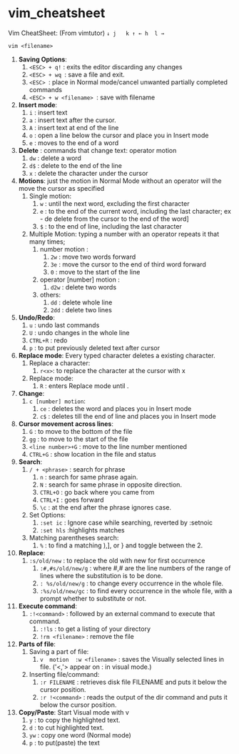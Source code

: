 # vim_cheatsheet

Vim CheatSheet: (From vimtutor)
`
↓ j   k ↑
← h  l → 
`

`vim <filename>`

1. **Saving Options**:
    1. `<ESC> + q!` : exits the editor discarding any changes
    2. `<ESC> + wq `: save a file and exit.
    3. `<ESC> `: place in Normal mode/cancel unwanted partially completed commands
    4. `<ESC> + w <filename> `: save with filename
2. **Insert mode**:
    1. `i` : insert text
    2. `a` : insert text after the cursor.
    3. `A` : insert text at end of the line
    4. `o` : open a line below the cursor and place you in Insert mode
    5. `e` : moves to the end of a word
3. **Delete** :  commands that change text: operator motion
    1. `dw` : delete a word
    2. `d$` : delete to the end of the line
    3. `x` : delete the character under the cursor
4. **Motions**:  just the motion in Normal Mode without an operator will the move the cursor as specified
    1. Single motion:
        1. `w` : until the next word, excluding the first character
        2. `e` : to the end of the current word, including the last character; ex - de delete from the cursor to the end of the word]
        3. `$` : to the end of line, including the last character
    2. Multiple Motion:  typing a number with an operator repeats it that many times;                       
        1.  number motion :
            1. `2w` : move two words forward
            2. `3e` : move the cursor to the end of third word forward
            3. `0` : move to the start of the line
        2. operator [number] motion :
            1. `d2w` : delete two words
        3.  others:
            1. `dd` : delete whole line
            2. `2dd` : delete two lines
5. **Undo/Redo**:
    1. `u` : undo last commands
    2. `U` : undo changes in the whole line
    3. `CTRL+R` : redo
    4. `p` : to put previously deleted text after cursor
6. **Replace mode**: Every typed character deletes a existing character.
    1. Replace a character:
        1. `r<x>`: to replace the character at the cursor with x
    2. Replace mode:
        1. `R` : enters Replace mode until <ESC>.
7. **Change**: 
    1. `c [number] motion`:
        1. `ce` : deletes the word and places you in Insert mode
        2. `c$` : deletes till the end of line and places you in Insert mode
8. **Cursor movement across lines**:
    1. `G` : to move to the bottom of the file
    2. `gg` : to move to the start of the file 
    3. `<line number>+G` : move to the line number mentioned
    4. `CTRL+G` : show location in the file and status
9.  **Search**:
    1. `/ + <phrase>` : search for phrase
        1. `n` : search for same phrase again.
        2. `N` : search for same phrase in opposite direction.
        3. `CTRL+O` : go back where you came from
        4. `CTRL+I` : goes forward
        5. `\c` : at the end after the phrase ignores case. 
    2. Set Options: 
        1. `:set ic` : Ignore case while searching, reverted by :setnoic
        2. `:set hls` :highlights matches
    3. Matching parentheses search:
        1. `%` : to find a matching ),], or } and toggle between the 2.
10. **Replace**:
    1. `:s/old/new` : to replace the old with new for first occurrence
        1. `:#,#s/old/new/g` : where #,# are the line numbers of the range of lines where the substitution is to be done.
        2. `: %s/old/new/g` : to change every occurrence in the whole file.
        3. `:%s/old/new/gc` : to find every occurrence in the whole file, with a prompt whether to substitute or not.
11. **Execute command**:
    1. `:!<command>` : followed by an external command to execute that command.
        1. `:!ls` :  to get a listing of your directory
        2. `!rm <filename>` : remove the file
12. **Parts of file**:
    1. Saving a part of file:
        1. `v  motion  :w <filename>` : saves the Visually selected lines in file. ('<,'> appear on : in visual mode.)
    2. Inserting file/command:
        1. `:r FILENAME` : retrieves disk file FILENAME and puts it below the cursor position.
        2. `:r !<command>` :  reads the output of the dir command and puts it below the cursor position.
13. **Copy/Paste**: Start Visual mode with v
    1. `y` : to copy the highlighted text.
    2. `d` : to cut highlighted text.
    3. `yw` : copy one word (Normal mode)
    4. `p` : to put(paste) the text 



